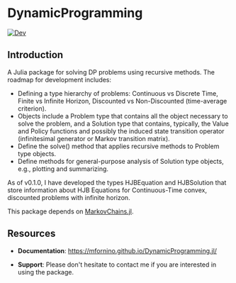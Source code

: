 # DynamicProgramming

[![Dev](https://img.shields.io/badge/docs-stable-blue.svg)](https://mfornino.github.io/DynamicProgramming.jl/stable)
<!--[![Dev](https://img.shields.io/badge/docs-dev-blue.svg)](https://mfornino.github.io/DynamicProgramming.jl/dev)
[![Build Status](https://github.com/mfornino/DynamicProgramming.jl/workflows/CI/badge.svg)](https://github.com/mfornino/DynamicProgramming.jl/actions)-->

## Introduction

A Julia package for solving DP problems using recursive methods. The roadmap for development includes:

* Defining a type hierarchy of problems: Continuous vs Discrete Time, Finite vs Infinite Horizon, Discounted vs Non-Discounted (time-average criterion).
* Objects include a Problem type that contains all the object necessary to solve the problem, and a Solution type that contains, typically, the Value and Policy functions and possibly the induced state transition operator (infinitesimal generator or Markov transition matrix).
* Define the solve() method that applies recursive methods to Problem type objects.
* Define methods for general-purpose analysis of Solution type objects, e.g., plotting and summarizing.

As of v0.1.0, I have developed the types HJBEquation and HJBSolution that store information about HJB Equations for Continuous-Time convex, discounted problems with infinite horizon.

This package depends on [MarkovChains.jl](https://github.com/mfornino/MarkovChains.jl).

## Resources

* **Documentation**: <https://mfornino.github.io/DynamicProgramming.jl/>

* **Support**: Please don't hesitate to contact me if you are interested in using the package.

